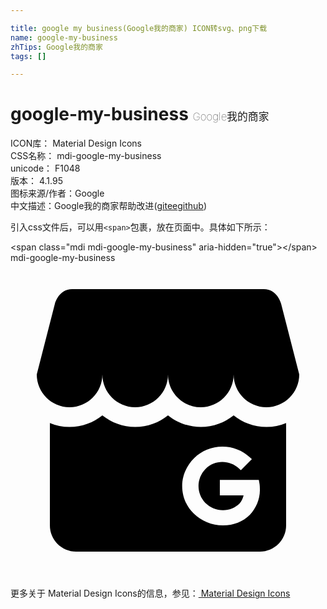 ```yaml
---

title: google my business(Google我的商家) ICON转svg、png下载
name: google-my-business
zhTips: Google我的商家
tags: []

---
```


# google-my-business  <small style="font-size: 60%;font-weight: 100">Google我的商家</small>


<div class="detail-page">
<p>
<span>
ICON库：
<span class="badge-secondary badge">Material Design Icons</span> 
</span>
<br/>
<span>
CSS名称：
<span class="badge-secondary badge">mdi-google-my-business</span> 
</span>
<br/>
<span>
unicode：
<span class="badge-secondary badge">F1048</span> 
<copy-btn content='F1048' btn-title=""></copy-btn>
<copy-btn :content='String.fromCodePoint(parseInt("F1048", 16))' btn-title="复制U"></copy-btn>
</span>
<br/>
<span>
版本：
<span class="badge-secondary badge">4.1.95</span> 
</span>
<br/>
<span>图标来源/作者：<span class="badge-light badge">Google</span></span> 
<br/>
<span class="zh-detail">中文描述：<span class="badge-primary badge">Google我的商家</span><span class="help-link"><span>帮助改进</span>(<a href="https://gitee.com/liuwave/icon-helper/edit/master/json/material/google-my-business.json" target="_blank" rel="noopener noreferrer">gitee</a><a href="https://github.com/liuwave/icon-helper/edit/master/json/material/google-my-business.json" target="_blank" rel="noopener noreferrer">github</a></span>)</span><br/>
</p>
</div>
<div class="alert alert-dark">
  <i class="mdi mdi-google-my-business mdi-48px"></i>
  <i class="mdi mdi-google-my-business mdi-36px"></i>
  <i class="mdi mdi-google-my-business mdi-24px"></i>
  <i class="mdi mdi-google-my-business mdi-18px"></i>
</div>
<div>
  <p>引入css文件后，可以用<code>&lt;span&gt;</code>包裹，放在页面中。具体如下所示：    
  </p>
  <div class="alert alert-primary" style="font-size: 14px">
    &lt;span class="mdi mdi-google-my-business" aria-hidden="true"&gt;&lt;/span&gt;
    <copy-btn content='<span class="mdi mdi-google-my-business" aria-hidden="true"></span>'></copy-btn>
  </div>
  <div class="alert alert-secondary">
    <i class="mdi mdi-google-my-business"
    style="font-size: 24px"
    aria-hidden="true"></i> mdi-google-my-business
    <copy-btn content="mdi-google-my-business" btn-title="复制图标名称"></copy-btn>
  </div>
</div>
<div id="svg" class="svg-wrap">
<svg xmlns="http://www.w3.org/2000/svg" viewBox="0 0 24 24"><path d="M22 8.5C22 9.87 20.88 11 19.5 11S17 9.87 17 8.5C17 9.87 15.88 11 14.5 11C13.12 11 12 9.87 12 8.5C12 9.87 10.88 11 9.5 11S7 9.87 7 8.5C7 9.87 5.88 11 4.5 11S2 9.87 2 8.5L3.39 3.08C3.39 3.08 3.68 2 4.7 2H19.3C20.32 2 20.61 3.08 20.61 3.08L22 8.5M21 12.2V20C21 21.1 20.1 22 19 22H5C3.9 22 3 21.1 3 20V12.2C3.46 12.39 3.97 12.5 4.5 12.5C5.45 12.5 6.32 12.17 7 11.62C7.69 12.17 8.56 12.5 9.5 12.5C10.45 12.5 11.32 12.17 12 11.62C12.69 12.17 13.56 12.5 14.5 12.5C15.45 12.5 16.32 12.17 17 11.62C17.68 12.17 18.56 12.5 19.5 12.5C20.03 12.5 20.54 12.39 21 12.2M19 17.33C19 17.13 19 16.92 18.95 16.7L18.92 16.54H15.95V17.71H17.76C17.7 17.93 17.62 18.15 17.45 18.33C17.12 18.66 16.67 18.84 16.19 18.84C15.69 18.84 15.2 18.63 14.84 18.28C14.15 17.57 14.15 16.42 14.86 15.7C15.55 15 16.69 15 17.41 15.67L17.55 15.8L18.39 14.95L18.23 14.81C17.67 14.29 16.93 14 16.15 14H16.14C15.33 14 14.57 14.31 14 14.87C13.41 15.45 13.08 16.21 13.08 17C13.08 17.8 13.39 18.54 13.96 19.09H13.96C14.54 19.66 15.35 20 16.18 20H16.2C17 20 17.71 19.71 18.23 19.2C18.7 18.72 19 18 19 17.33Z" /></svg>
</div>
<detail full-name='mdi-google-my-business'></detail>
    
<div><p>更多关于 Material Design Icons的信息，参见：<a target="_blank" href="https://iconhelper.cn/material.html"> Material Design Icons</a>
</p></div>
